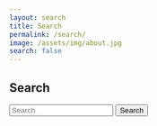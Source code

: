 ```yaml
---
layout: search
title: Search
permalink: /search/
image: /assets/img/about.jpg
search: false
---
```


## Search

<form class="usa-search" action="{{ '/search' | prepend: site.baseurl }}" method="get">
  <div role="search">
    <!--<label class="usa-sr-only" for="search-field">Search</label>-->
    <input id="q2" type="search" name="q" placeholder="Search">
    <button type="submit">
      <span class="usa-search-submit-text">Search</span>
    </button>
  </div>
</form>

<div id="search-results"></div>

<script>
  var baseurl = "{{ site.baseurl }}";
</script>
<!--<script src="{{ '/assets/js/lib/lunr.min.js' | prepend: site.baseurl  }}"></script>-->
<!--<script src="{{ '/assets/js/search.js' | prepend: site.baseurl  }}"></script>-->


<script
  src="https://code.jquery.com/jquery-3.1.1.min.js"
  integrity="sha256-hVVnYaiADRTO2PzUGmuLJr8BLUSjGIZsDYGmIJLv2b8="
  crossorigin="anonymous"></script>
<script src="{{ '/assets/js/results.js' | prepend: site.baseurl  }}"></script>
